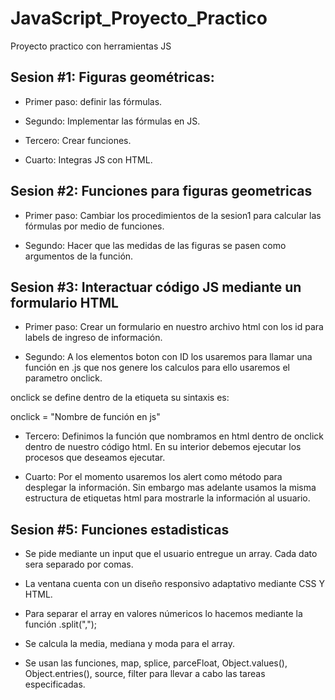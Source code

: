 # JavaScript_Proyecto_Practico
Proyecto practico con herramientas JS

## Sesion #1: Figuras geométricas:

- Primer paso: definir las fórmulas.

- Segundo: Implementar las fórmulas en JS.

- Tercero: Crear funciones.

- Cuarto: Integras JS con HTML.


## Sesion #2: Funciones para figuras geometricas

- Primer paso: Cambiar los procedimientos de la sesion1 para calcular las fórmulas por medio de funciones.

- Segundo: Hacer que las medidas de las figuras se pasen como argumentos de la función. 

## Sesion #3: Interactuar código JS mediante un formulario HTML

- Primer paso: Crear un formulario en nuestro archivo html con los id para labels de ingreso de información. 

- Segundo: A los elementos boton con ID los usaremos para llamar una función en .js que nos genere los calculos para ello usaremos el parametro onclick.

onclick se define dentro de la etiqueta su sintaxis es:

onclick = "Nombre de función en js"

- Tercero: Definimos la función que nombramos en html dentro de onclick dentro de nuestro código html. En su interior debemos ejecutar los procesos que deseamos ejecutar. 

- Cuarto: Por el momento usaremos los alert como método para desplegar la información. Sin embargo mas adelante usamos la misma estructura de etiquetas html para mostrarle la información al usuario.

## Sesion #5: Funciones estadisticas

- Se pide mediante un input que el usuario entregue un array. Cada dato sera separado por comas. 

- La ventana cuenta con un diseño responsivo adaptativo mediante CSS Y HTML. 

- Para separar el array en valores númericos lo hacemos mediante la función .split(",");

- Se calcula la media, mediana y moda para el array.

- Se usan las funciones, map, splice, parceFloat, Object.values(), Object.entries(), source, filter para llevar a cabo las tareas especificadas. 